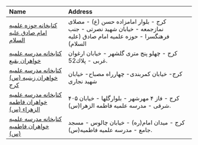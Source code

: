 | Name                                                                | Address                                                                                                               |
|:--------------------------------------------------------------------|:----------------------------------------------------------------------------------------------------------------------|
| [کتابخانه حوزه علمیه امام صادق علیه السلام](http://howzeh-karaj.ir) | کرج - بلوار امامزاده حسن (ع) - مصلای نمازجمعه - خیابان شهید نصرتی - جنب فرهنگسرا - حوزه علمیه امام صادق (علیه السلام) |
| [كتابخانه مدرسه علمیه خواهران بقیع](http://baghi-karaj.womenhc.com) | كرج - چهلو پنج متری گلشهر - خیابان ارغوان غربی - پلاك52.                                                              |
| [کتابخانه مدرسه علمیه خواهران زینبیه (س) کرج](http://)              | كرج- خیابان كمربندی- چهارراه مصباح- خیابان شهید نجاری                                                                 |
| [كتابخانه مدرسه علمیه خواهران فاطمه الزهراء (س)](http://)           | کرج - فاز ۴ مهرشهر - بلوارگلها - خیابان ۴۰۵ شرقی - مدرسه علمیه فاطمه الزهرا(س).                                       |
| [كتابخانه مدرسه علمیه خواهران فاطمیه (س)](http://whc.net)           | كرج - میدان امام(ره) - خیابان چالوس - مسجد جامع - مدرسه علمیه فاطمیه(س).                                              |